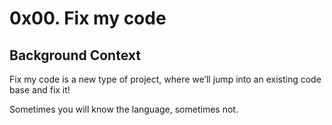 # 0x00. Fix my code

## Background Context

Fix my code is a new type of project, where we’ll jump into an existing code base and fix it!

Sometimes you will know the language, sometimes not.
